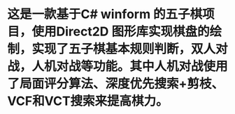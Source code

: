 # 这是一款基于C# winform 的五子棋项目，使用Direct2D 图形库实现棋盘的绘制，实现了五子棋基本规则判断，双人对战，人机对战等功能。其中人机对战使用了局面评分算法、深度优先搜索+剪枝、VCF和VCT搜索来提高棋力。
